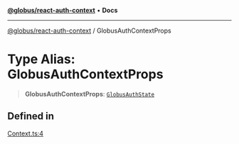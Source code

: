 [**@globus/react-auth-context**](../README.md) • **Docs**

***

[@globus/react-auth-context](../globals.md) / GlobusAuthContextProps

# Type Alias: GlobusAuthContextProps

> **GlobusAuthContextProps**: [`GlobusAuthState`](GlobusAuthState.md)

## Defined in

[Context.ts:4](https://github.com/globus/react-auth-context/blob/acec39578d352456428a6d583f46327ad41abe48/src/Context.ts#L4)
